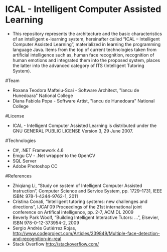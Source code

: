 # ICAL - Intelligent Computer Assisted Learning
*  This repository represents the architecture and the basic characteristics of an intelligent e-learning system, hereinafter called “ICAL – Intelligent Computer Assisted Learning”, materialized in learning the programming language Java. Items from the top of current technologies taken from artificial intelligence such as, human face recognition, recognition of human emotions and integrated them into the proposed system, places the latter into the advanced category of ITS (Intelligent Tutoring System). 

#Team
*  Roxana Teodora Mafteiu-Scai - Software Architect, "Iancu de Hunedoara" National College
*  Diana Fabiola Popa - Software Artist, "Iancu de Hunedoara" National College

#License
*  ICAL - Intelligent Computer Assisted Learning is distributed under the GNU GENERAL PUBLIC LICENSE Version 3, 29 June 2007.

#Technologies
*  C#, .NET Framework 4.6
*  Emgu CV - .Net wrapper to the OpenCV
*  SQL Server 
*  Adobe Photoshop CC

#References
*  Zhiqiang Li, “Study on system of Intelligent Computer Assisted Instruction”, Computer Science and Service System, pp. 1729–1731, IEEE ISBN: 978-1-4244-9762-1, 2011
*  Cristina Conati, “Intelligent tutoring systems: new challenges and directions”, IJCAI'09 Proceedings of the 21st international joint conference on Artifical intelligence, pp. 2-7, ACM DL 2009
*  Beverly Park Woolf, “Building Intelligent Interactive Tutors: …”, Elsevier, ISBN 978-0-12-373954-2, 2009
*  Sergio Andrés Gutiérrez Rojas, http://www.codeproject.com/Articles/239849/Multiple-face-detection-and-recognition-in-real
*  Stack Overflow http://stackoverflow.com/
